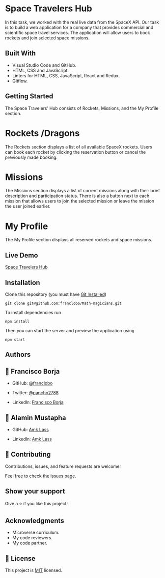 # Space Travelers Hub
In this task, we worked with the real live data from the SpaceX API. Our task is to build a web application for a company that provides commercial and scientific space travel services. The application will allow users to book rockets and join selected space missions.

## Built With

- Visual Studio Code and GitHub.
- HTML, CSS and JavaScript.
- Linters for HTML, CSS, JavaScript, React and Redux.
- Gitflow.

## Getting Started

The Space Travelers' Hub consists of Rockets, Missions, and the My Profile section.

# Rockets /Dragons
The Rockets section displays a list of all available SpaceX rockets. Users can book each rocket by clicking the reservation button or cancel the previously made booking.

# Missions
The Missions section displays a list of current missions along with their brief description and participation status. There is also a button next to each mission that allows users to join the selected mission or leave the mission the user joined earlier.

# My Profile
The My Profile section displays all reserved rockets and space missions.

## Live Demo

[Space Travelers Hub](#)<br>

## Installation

Clone this repository (you must have [Git Installed](git@github.com:franclobo/Bookstore.git))

`git clone git@github.com:franclobo/Math-magicians.git`

To install dependencies run

`npm install`

Then you can start the server and preview the application using

`npm start`

## Authors

## 👤 Francisco Borja

- GitHub: [@franclobo](https://github.com/franclobo)

- Twitter: [@pancho2788](https://twitter.com/Pancho2788)

- LinkedIn: [Francisco Borja](https://www.linkedin.com/in/francisco-borja-lobato/)

## 👤 Alamin Mustapha

- GitHub: [Amk Lass](https://github.com/amklass11)

- LinkedIn: [Amk Lass](https://www.linkedin.com/in/amk-lass-521565196/)

## 🤝 Contributing

Contributions, issues, and feature requests are welcome!

Feel free to check the [issues page](../../issues/).

## Show your support

Give a ⭐️ if you like this project!

## Acknowledgments

- Microverse curriculum.
- My code reviewers.
- My code partner.

## 📝 License

This project is [MIT](./LICENSE) licensed.